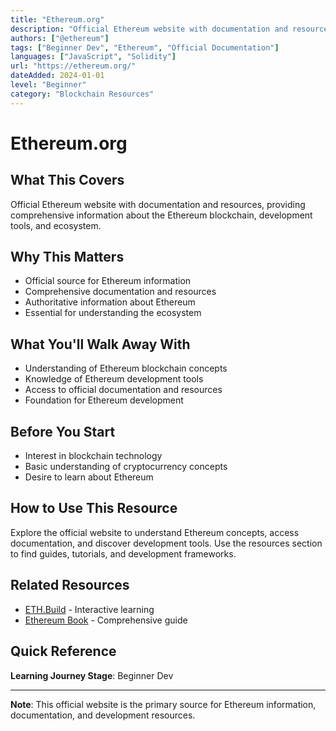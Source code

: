 ```yaml
---
title: "Ethereum.org"
description: "Official Ethereum website with documentation and resources"
authors: ["@ethereum"]
tags: ["Beginner Dev", "Ethereum", "Official Documentation"]
languages: ["JavaScript", "Solidity"]
url: "https://ethereum.org/"
dateAdded: 2024-01-01
level: "Beginner"
category: "Blockchain Resources"
---
```


# Ethereum.org

## What This Covers

Official Ethereum website with documentation and resources, providing comprehensive information about the Ethereum blockchain, development tools, and ecosystem.

## Why This Matters

- Official source for Ethereum information
- Comprehensive documentation and resources
- Authoritative information about Ethereum
- Essential for understanding the ecosystem

## What You'll Walk Away With

- Understanding of Ethereum blockchain concepts
- Knowledge of Ethereum development tools
- Access to official documentation and resources
- Foundation for Ethereum development

## Before You Start

- Interest in blockchain technology
- Basic understanding of cryptocurrency concepts
- Desire to learn about Ethereum

## How to Use This Resource

Explore the official website to understand Ethereum concepts, access documentation, and discover development tools. Use the resources section to find guides, tutorials, and development frameworks.

## Related Resources

- [ETH.Build](https://eth.build/) - Interactive learning
- [Ethereum Book](https://github.com/ethereumbook/ethereumbook) - Comprehensive guide

## Quick Reference

**Learning Journey Stage**: Beginner Dev

---

**Note**: This official website is the primary source for Ethereum information, documentation, and development resources. 